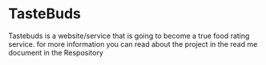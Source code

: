 # TasteBuds
Tastebuds is a website/service that is going to become a true food rating service. for more information you can read about the project in the read me document in the Respository
